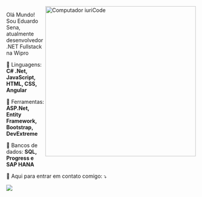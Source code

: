 <img src="https://raw.githubusercontent.com/MicaelliMedeiros/micaellimedeiros/master/image/computer-illustration.png" min-width="400px" max-width="400px" width="400px" align="right" alt="Computador iuriCode">

<p align="left"> 
  Olá Mundo! Sou Eduardo Sena, atualmente desenvolvedor .NET Fullstack na Wipro
</p>

<p align="left">
  🦄 Linguagens: <strong>C# .Net, JavaScript, HTML, CSS, Angular</strong>
</p>

<p align="left">
  💼 Ferramentas: <strong>ASP.Net, Entity Framework, Bootstrap, DevExtreme</strong>
</p>

<p align="left">
  🎲 Bancos de dados: <strong>SQL, Progress e SAP HANA</strong>
</p>

<p align="left">
  💌 Aqui para entrar em contato comigo: ⤵️
</p>

<p align="left">
  <a href="#" alt="Linkedin">
  <img src="https://img.shields.io/badge/-Linkedin-0e76a8?style=flat-square&logo=Linkedin&logoColor=white&link=https://www.linkedin.com/in/eduardo-s-653823111" /></a>
</p>  
